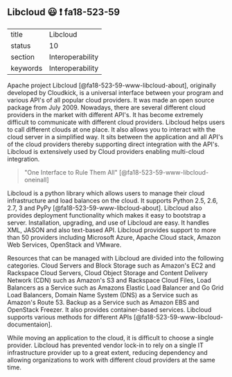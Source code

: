 ## Libcloud :smiley: :exclamation: fa18-523-59


|          |                  |
| -------- | ---------------- |
| title    | Libcloud         | 
| status   | 10               |
| section  | Interoperability |
| keywords | Interoperability |


Apache project Libcloud [@fa18-523-59-www-libcloud-about], originally developed by Cloudkick, is a universal interface between your program and various API's of all popular cloud providers. It was made an open source package from July 2009. Nowadays, there are several different cloud providers in the market with different API's. It has become extremely difficult to communicate with different cloud providers. Libcloud helps users to call different clouds at one place. It also allows you to interact with the cloud server in a simplified way. It sits between the application and all API's of the cloud providers thereby supporting direct integration with the API's. Libcloud is extensively used by Cloud providers enabling multi-cloud integration.

> "One Interface to Rule Them All" [@fa18-523-59-www-libcloud-oneinall]

Libcloud is a python library which allows users to manage their cloud infrastructure and load balances on the cloud. It supports Python 2.5, 2.6, 2.7, 3 and PyPy [@fa18-523-59-www-libcloud-about]. Libcloud also provides deployment functionality which makes it easy to bootstrap a server. Installation, upgrading, and use of Libcloud are easy. It handles XML, JASON and also text-based API. Libcloud provides support to more than 50 providers including Microsoft Azure, Apache Cloud stack, Amazon Web Services, OpenStack and VMware.

Resources that can be managed with Libcloud are divided into the following categories. Cloud Servers and Block Storage such as Amazon's EC2 and Rackspace Cloud Servers, Cloud Object Storage and Content Delivery Network (CDN) such as Amazon's S3 and Rackspace Cloud Files, Load Balancers as a Service such as Amazons Elastic Load Balancer and Go Grid Load Balancers, Domain Name System (DNS) as a Service such as Amazon's Route 53. Backup as a Service such as Amazon EBS and OpenStack Freezer. It also provides container-based services. Libcloud supports various methods for different APIs [@fa18-523-59-www-libcloud-documentaion].

While moving an application to the cloud, it is difficult to choose a single provider. Libcloud has prevented vendor lock-in to rely on a single IT infrastructure provider up to a great extent, reducing dependency and allowing organizations to work with different cloud providers at the same time.
